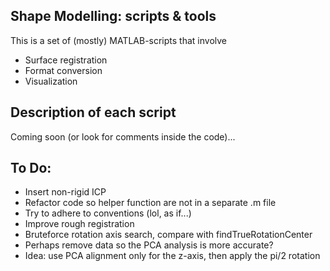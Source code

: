 <h2>Shape Modelling: scripts & tools</h2>
<p>This is a set of (mostly) MATLAB-scripts that involve</p>

<ul>
<li>Surface registration</li>
<li>Format conversion</li>
<li>Visualization</li>
</ul>

<h2>Description of each script</h2>
Coming soon (or look for comments inside the code)...

<h2>To Do:</h2>
<ul>
<li>Insert non-rigid ICP</li>
<li>Refactor code so helper function are not in a separate .m file</li>
<li>Try to adhere to conventions (lol, as if...)</li>
<li>Improve rough registration</li>
<li>Bruteforce rotation axis search, compare with findTrueRotationCenter</li>
<li>Perhaps remove data so the PCA analysis is more accurate? </li>
<li>Idea: use PCA alignment only for the z-axis, then apply the pi/2 rotation</li>
</ul>
